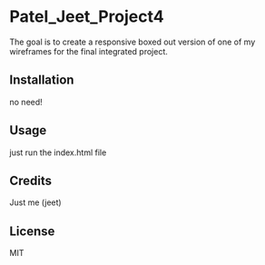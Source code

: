 # Patel_Jeet_Project4
 The goal is to create a responsive boxed out version of one of my wireframes for the final integrated project.

## Installation
no need!

## Usage
just run the index.html file

## Credits
Just me (jeet)

## License
MIT
